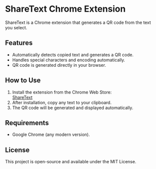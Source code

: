 # ShareText Chrome Extension

ShareText is a Chrome extension that generates a QR code from the text you select.

## Features

- Automatically detects copied text and generates a QR code.
- Handles special characters and encoding automatically.
- QR code is generated directly in your browser.

## How to Use

1. Install the extension from the Chrome Web Store:  
   [ShareText](https://chromewebstore.google.com/detail/sharetext/bkahniimimedceplohokcnajhdcoppkg)
2. After installation, copy any text to your clipboard.
3. The QR code will be generated and displayed automatically.

## Requirements

- Google Chrome (any modern version).

## License

This project is open-source and available under the MIT License.
